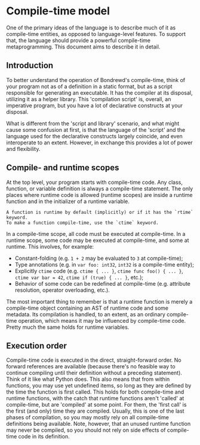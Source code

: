 Compile-time model
==================

One of the primary ideas of the language is to describe much of it as
compile-time entities, as opposed to language-level features. To support that,
the language should provide a powerful compile-time metaprogramming. This
document aims to describe it in detail.

## Introduction
To better understand the operation of Bondrewd's compile-time, think of your
program not as of a definition in a static format, but as a script responsible
for generating an executable. It has the compiler at its disposal, utilizing it
as a helper library. This 'compilation script' is, overall, an imperative
program, but you have a lot of declarative constructs at your disposal.

What is different from the 'script and library' scenario, and what might cause
some confusion at first, is that the language of the 'script' and the language
used for the declarative constructs largely coincide, and even interoperate to
an extent. However, in exchange this provides a lot of power and flexibility.

## Compile- and runtime scopes
At the top level, your program starts with compile-time code. Any class,
function, or variable definition is always a compile-time statement.
The only places where runtime code is allowed (runtime scopes) are
inside a runtime function and in the initializer of a runtime variable.

```{note}
A function is runtime by default (implicitly) or if it has the `rtime` keyword.
To make a function compile-time, use the `ctime` keyword.
```

In a compile-time scope, all code must be executed at compile-time. In a runtime
scope, some code may be executed at compile-time, and some at runtime. This
involves, for example:
 - Constant-folding (e.g. `1 + 2` may be evaluated to `3` at compile-time);
 - Type annotations (e.g. in `var foo: int32`, `int32` is a compile-time
    entity);
 - Explicitly `ctime` code (e.g. `ctime { ... }`, `ctime func foo() { ... }`, 
    `ctime var bar = 42`, `ctime if (true) { ... }`, etc.);
 - Behavior of some code can be redefined at compile-time (e.g. attribute
    resolution, operator overloading, etc.).

The most important thing to remember is that a runtime function is merely a
compile-time object containing an AST of runtime code and some metadata. Its
compilation is handled, to an extent, as an ordinary compile-time operation,
which means it may be influenced by compile-time code. Pretty much the same
holds for runtime variables.

## Execution order
Compile-time code is executed in the direct, straight-forward order. No forward
references are available (because there's no feasible way to continue compiling
until their definition without a preceding statement). Think of it like what
Python does. This also means that from within functions, you may use yet
undefined items, so long as they are defined by the time the function is first
called. This holds for both compile-time and runtime functions, with the catch
that runtime functions aren't 'called' at compile-time, but are 'compiled' at
some point. For them, the 'first call' is the first (and only) time they are
compiled. Usually, this is one of the last phases of compilation, so you may
mostly rely on all compile-time definitions being available. Note, however, that
an unused runtime function may never be compiled, so you should not rely on
side effects of compile-time code in its definition.
